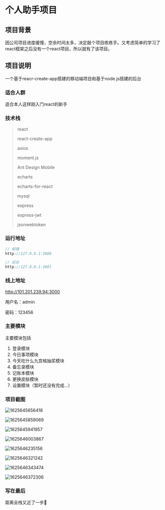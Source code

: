 # 个人助手项目



## 项目背景

因公司项目进度缓慢，空余时间太多，决定敲个项目练练手。又考虑简单的学习了react框架之后没有一个react项目，所以就有了该项目。



## 项目说明

一个基于reacr-create-app搭建的移动端项目和基于node.js搭建的后台



### 适合人群

适合本人这样刚入门react的新手



### 技术栈

> react
>
> react-create-app
>
> axios
>
> moment.js
>
> Ant Design Mobile
>
> echarts
>
> echarts-for-react 
>
> mysql
>
> express
>
> express-jwt
>
> jsonwebtoken



### 运行地址

```js
// 前端
http://127.0.0.1:3000

// 后台
http://127.0.0.1:3001
```



### 线上地址

http://101.201.239.94:3000

用户名：admin

密码：123456



### 主要模块

主要模块包括

1. 登录模块
2. 今日事项模块
3. 今天吃什么九宫格抽奖模块
4. 备忘录模块
5. 记账本模块
6. 更换皮肤模块
7. 设置模块（暂时还没有完成...）



### 项目截图

![1625645656418](/images/1625645656418.png)

![1625645859069](/images/1625645859069.png)

![1625645941957](/images/1625645941957.png)

![1625646003867](/images/1625646003867.png)

![1625646235156](/images/1625646235156.png)

![1625646321242](/images/1625646321242.png)

![1625646343474](/images/1625646343474.png)

![1625646372306](/images/1625646372306.png)

### 写在最后

距离全栈又近了一步🤭